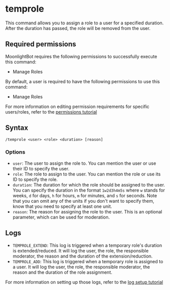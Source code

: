 # temprole

This command allows you to assign a role to a user for a specified duration. After the duration has passed, the role
will be removed from the user.

## Required permissions

MoonlightBot requires the following permissions to successfully execute this command:

* Manage Roles

By default, a user is required to have the following permissions to use this command:

* Manage Roles

For more information on editing permission requirements for specific users/roles, refer to
the [permissions tutorial](<linkToPermissionsTutorial>)

## Syntax

```text
/temprole <user> <role> <duration> [reason]
```

### Options

* `user`: The user to assign the role to. You can mention the user or use their ID to specify the user.
* `role`: The role to assign to the user. You can mention the role or use its ID to specify the role.
* `duration`: The duration for which the role should be assigned to the user. You can specify the duration in the
  format `1w2d3h4m5s` where `w` stands for weeks, `d` for days, `h` for hours, `m` for minutes, and `s` for seconds.
  Note that you can omit any of the units if you don't want to specify them, know that you need to specify at least
  one unit.
* `reason`: The reason for assigning the role to the user. This is an optional parameter, which can be used for
  moderation.

## Logs

* `TEMPROLE_EXTEND`: This log is triggered when a temporary role's duration is extended/reduced.
  It will log the user, the role, the responsible moderator, the reason and the duration of the extension/reduction.
* `TEMPROLE_ADD`: This log is triggered when a temporary role is assigned to a user.
  It will log the user, the role, the responsible moderator, the reason and the duration of the role assignment.

For more information on setting up those logs, refer to the [log setup tutorial](<linkToLogTutorial>)